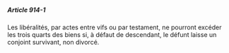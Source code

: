 ##### Article 914-1

Les libéralités, par actes entre vifs ou par testament, ne pourront excéder les trois quarts des biens si, à défaut de descendant, le défunt laisse un conjoint survivant, non divorcé.

